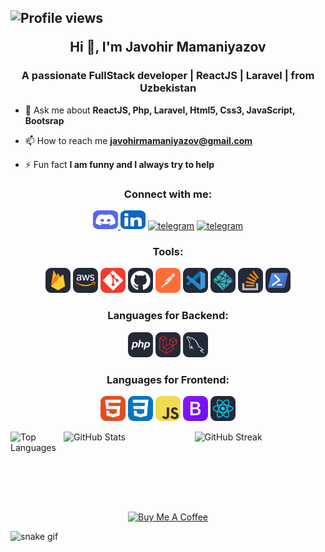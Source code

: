 <div align="center">
   <h2><p align="start">
    <img src="https://komarev.com/ghpvc/?username=javohirmamaniyazov&label=Profile%20views&color=0e75b6&style=flat" alt="Profile views">
</p>Hi 👋, I'm Javohir Mamaniyazov</h1>
    <h3>A passionate FullStack developer | ReactJS | Laravel | from Uzbekistan</h3>
</div>

- 💬 Ask me about **ReactJS, Php, Laravel, Html5, Css3, JavaScript, Bootsrap**

- 📫 How to reach me **javohirmamaniyazov@gmail.com**

- ⚡ Fun fact **I am funny and I always try to help**



<div align="center">
    <h3>Connect with me:</h3>
    <a href="https://discord.gg/javohir#2653" target="_blank" rel="noopener noreferrer">
        <img src="https://github.com/tandpfun/skill-icons/blob/main/icons/Discord.svg" alt="Discord"                     height="30" width="40">
    </a>
   <a href="https://linkedin.com/in/https://www.linkedin.com/in/javohir-mamaniyazov-a12669269/" target="_blank" rel="noopener noreferrer">
      <img src="https://github.com/tandpfun/skill-icons/blob/main/icons/LinkedIn.svg" alt="linkedn"                height="30" width="40" /></a>
   <a href="https://web.telegram.org/k/#@Javohir1706" target="_blank" rel="noopener noreferrer">
      <img src="https://upload.wikimedia.org/wikipedia/commons/thumb/8/83/Telegram_2019_Logo.svg/800px-Telegram_2019_Logo.svg.png" alt="telegram" height="30"               width="30" /></a>
   <a href="mailto: javohirmamaniyazov@gmail.com" target="_blank" rel="noopener noreferrer">
      <img src="https://cdn4.iconfinder.com/data/icons/social-media-logos-6/512/112-gmail_email_mail-512.png" alt="telegram" height="30" width="30" /></a>
</div>

<h3 align="center">Tools:</h3>
<p align="center">
    <img src="https://github.com/tandpfun/skill-icons/blob/main/icons/Firebase-Dark.svg" alt="Firebase" height="40" width="40">
   <img src="https://github.com/tandpfun/skill-icons/blob/main/icons/AWS-Dark.svg" alt="AWS Amplify" height="40" width="40">
    <img src="https://github.com/tandpfun/skill-icons/blob/main/icons/Git.svg" alt="Git" height="40" width="40">
    <img src="https://github.com/tandpfun/skill-icons/blob/main/icons/Github-Dark.svg" alt="Git" height="40" width="40">
    <img src="https://github.com/tandpfun/skill-icons/blob/main/icons/Postman.svg" alt="Git" height="40" width="40">
    <img src="https://github.com/tandpfun/skill-icons/blob/main/icons/VSCode-Dark.svg" alt="Git" height="40" width="40">
    <img src="https://github.com/tandpfun/skill-icons/blob/main/icons/Netlify-Dark.svg" alt="Git" height="40" width="40">
    <img src="https://github.com/tandpfun/skill-icons/blob/main/icons/StackOverflow-Dark.svg" alt="Git" height="40" width="40">
    <img src="https://github.com/tandpfun/skill-icons/blob/main/icons/Powershell-Dark.svg" alt="Git" height="40" width="40">
   
</p>
<h3 align="center">Languages for Backend:</h3>
<p align="center">
   <img src="https://github.com/tandpfun/skill-icons/blob/main/icons/PHP-Dark.svg" alt="PHP" height="40" width="40">
   <img src="https://github.com/tandpfun/skill-icons/blob/main/icons/Laravel-Dark.svg" alt="Laravel" height="40" width="40">
   <img src="https://github.com/tandpfun/skill-icons/blob/main/icons/MySQL-Dark.svg" alt="MySQL" height="40" width="40">
</p>

<h3 align="center">Languages for Frontend:</h3>
<p align="center">
   <img src="https://github.com/tandpfun/skill-icons/blob/main/icons/HTML.svg" alt="HTML5" height="40" width="40">
   <img src="https://github.com/tandpfun/skill-icons/blob/main/icons/CSS.svg" alt="CSS3" height="40" width="40">
   <img src="https://github.com/tandpfun/skill-icons/blob/main/icons/JavaScript.svg" alt="JavaScript" height="40" width="40">
   <img src="https://github.com/tandpfun/skill-icons/blob/main/icons/Bootstrap.svg" alt="Bootstrap" height="40" width="40">
   <img src="https://github.com/tandpfun/skill-icons/blob/main/icons/React-Dark.svg" alt="React" height="40" width="40">
</p>

<div align="start" style="display: flex;">
    <img src="https://github-readme-stats.vercel.app/api/top-langs?username=javohirmamaniyazov&show_icons=true&locale=en&layout=compact" alt="Top Languages" style="max-width:260px; height: 123px; margin: 0;">
    <img src="https://github-readme-stats.vercel.app/api?username=javohirmamaniyazov&show_icons=true&locale=en" alt="GitHub Stats" style="width: 290px; height:125px; margin: 0; " > 
    <img src="https://github-readme-streak-stats.herokuapp.com/?user=javohirmamaniyazov" alt="GitHub Streak" style="width: 290px; height: 128px; margin: 0; ">
</div>

<div align="center">
    <a href="https://www.buymeacoffee.com/javakhirdev" target="_blank">
        <img src="https://cdn.buymeacoffee.com/buttons/v2/default-yellow.png" alt="Buy Me A Coffee" height="50" width="210">
    </a>
</div>

![snake gif](https://github.com/javohirmamaniyazov/javohirmamaniyazov/blob/output/github-contribution-grid-snake.gif)
